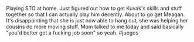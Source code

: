 Playing STO at home. Just figured out how to get Kuvak's skills and stuff together so that I can actually play him decently. About to go get Meagan. It's disappointing that she is just now able to hang out, she was helping her cousins do more moving stuff. Mom talked to me today and said basically "you'd better get a fucking job soon" so yeah.
#juegos
